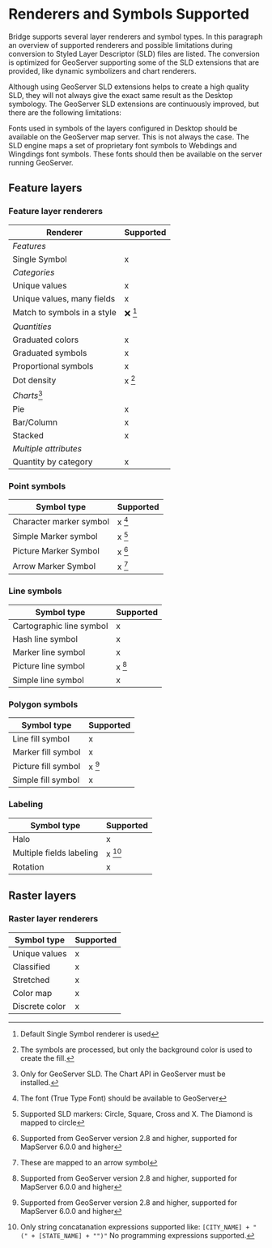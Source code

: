 
# Renderers and Symbols Supported

Bridge supports several layer renderers and symbol types. In this
paragraph an overview of supported renderers and possible limitations
during conversion to Styled Layer Descriptor (SLD) files are listed. The
conversion is optimized for GeoServer supporting some of the SLD
extensions that are provided, like dynamic symbolizers and chart
renderers.

Although using GeoServer SLD extensions helps to create a high quality
SLD, they will not always give the exact same result as the 
Desktop symbology. The GeoServer SLD extensions are continuously
improved, but there are the following limitations:

Fonts used in symbols of the layers configured in Desktop
should be available on the GeoServer map server. This is not always
the case. The SLD engine maps a set of proprietary font symbols to
Webdings and Wingdings font symbols. These fonts should then be
available on the server running GeoServer.

## Feature layers


### Feature layer renderers


| Renderer                      | Supported                                 |
| ----------------------------- | ----------------------------------------- |
| *Features*                    |                                           |
| Single Symbol                 | x                        |
| *Categories*                  |                                           |
| Unique values                 | x                        |
| Unique values, many fields    | x                        |
| Match to symbols in a style   | :x: [^1]                                  |
| *Quantities*                  |                                           |
| Graduated colors              | x                        |
| Graduated symbols             | x                        |
| Proportional symbols          | x                        |
| Dot density                   | x [^2]                   |
| *Charts*[^3]                  |                                           |
| Pie                           | x                        |
| Bar/Column                    | x                        |
| Stacked                       | x                        |
| *Multiple attributes*         |                                           |
| Quantity by category          | x                        |

### Point symbols

| Symbol type              | Supported                                 |
| ------------------------ | ----------------------------------------- |
| Character marker symbol  | x [^4]                   |
| Simple Marker symbol     | x [^5]                   |
| Picture Marker Symbol    | x [^6]                   |
| Arrow Marker Symbol      | x [^7]                   |

### Line symbols

| Symbol type              | Supported                                 |
| ------------------------ | ----------------------------------------- |
| Cartographic line symbol | x                        |
| Hash line symbol         | x                        |
| Marker line symbol       | x                        |
| Picture line symbol      | x [^8]                   |
| Simple line symbol       | x                        |

### Polygon symbols

| Symbol type              | Supported                                 |
| ------------------------ | ----------------------------------------- |
| Line fill symbol         | x                        |
| Marker fill symbol       | x                        |
| Picture fill symbol      | x [^9]                   |
| Simple fill symbol       | x                        |

### Labeling

| Symbol type              | Supported                                 |
| ------------------------ | ----------------------------------------- |
| Halo                     | x                        |
| Multiple fields labeling | x [^10]                  |
| Rotation                 | x                        |

Raster layers
-------------

### Raster layer renderers

| Symbol type              | Supported                                 |
| ------------------------ | ----------------------------------------- |
| Unique values            | x                        |
| Classified               | x                        |
| Stretched                | x                        |
| Color map                | x                        |
| Discrete color           | x                        |

[^1]: Default Single Symbol renderer is used

[^2]: The symbols are processed, but only the background color is used
    to create the fill.

[^3]: Only for GeoServer SLD. The Chart API in GeoServer must be
    installed.

[^4]: The font (True Type Font) should be available to GeoServer

[^5]: Supported SLD markers: Circle, Square, Cross and X. The Diamond is
    mapped to circle

[^6]: Supported from GeoServer version 2.8 and higher, supported for
    MapServer 6.0.0 and higher

[^7]: These are mapped to an arrow symbol

[^8]: Supported from GeoServer version 2.8 and higher, supported for
    MapServer 6.0.0 and higher

[^9]: Supported from GeoServer version 2.8 and higher, supported for
    MapServer 6.0.0 and higher

[^10]: Only string concatanation expressions supported like:
    `[CITY_NAME] + "(" + [STATE_NAME] + "")"` No programming expressions
    supported.
